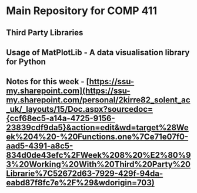 # Main Repository for COMP 411 
## Third Party Libraries
## Usage of MatPlotLib - A data visualisation library for Python

## Notes for this week - [https://ssu-my.sharepoint.com](https://ssu-my.sharepoint.com/personal/2kirre82_solent_ac_uk/_layouts/15/Doc.aspx?sourcedoc={ccf68ec5-a14a-4725-9156-23839cdf9da5}&action=edit&wd=target%28Week%204%20-%20Functions.one%7Ce71e07f0-aad5-4391-a8c5-834d0de43efc%2FWeek%208%20%E2%80%93%20Working%20With%20Third%20Party%20Librarie%7C52672d63-7929-429f-94da-eabd87f8fc7e%2F%29&wdorigin=703)
